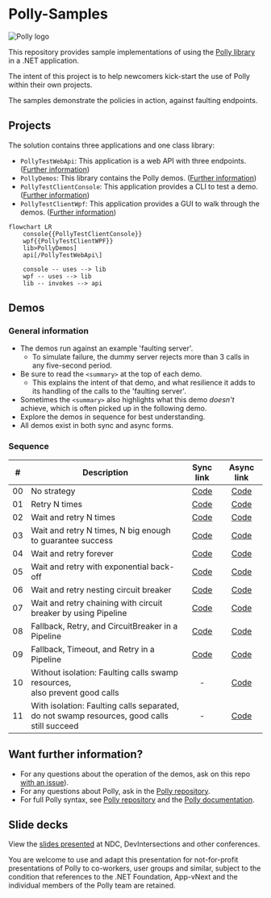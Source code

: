 # Polly-Samples

![Polly logo](https://raw.github.com/App-vNext/Polly/main/Polly-Logo.png)

This repository provides sample implementations of using the [Polly library](https://www.github.com/App-vNext/Polly) in a .NET application.

The intent of this project is to help newcomers kick-start the use of Polly within their own projects.

The samples demonstrate the policies in action, against faulting endpoints.

## Projects

The solution contains three applications and one class library:
- `PollyTestWebApi`: This application is a web API with three endpoints. ([Further information](/PollyTestWebApi/README.md))
- `PollyDemos`: This library contains the Polly demos. ([Further information](/PollyDemos/README.md))
- `PollyTestClientConsole`: This application provides a CLI to test a demo. ([Further information](/PollyTestClientConsole/README.md))
- `PollyTestClientWpf`: This application provides a GUI to walk through the demos. ([Further information](/PollyTestClientWpf/README.md))

```mermaid
flowchart LR
    console{{PollyTestClientConsole}}
    wpf{{PollyTestClientWPF}}
    lib>PollyDemos]
    api[/PollyTestWebApi\]

    console -- uses --> lib
    wpf -- uses --> lib
    lib -- invokes --> api
```

## Demos

### General information

- The demos run against an example 'faulting server'.
  - To simulate failure, the dummy server rejects more than 3 calls in any five-second period.
- Be sure to read the `<summary>` at the top of each demo.
  - This explains the intent of that demo, and what resilience it adds to its handling of the calls to the 'faulting server'.
- Sometimes the `<summary>` also highlights what this demo _doesn't_ achieve, which is often picked up in the following demo.
- Explore the demos in sequence for best understanding.
- All demos exist in both sync and async forms.

### Sequence

| # | Description | Sync link | Async link |
| :-: | -- | :-: | :-: |
| 00 | No strategy | [Code](PollyDemos/Sync/Demo00_NoStrategy.cs) | [Code](PollyDemos/Async/AsyncDemo00_NoStrategy.cs) |
| 01 | Retry N times | [Code](PollyDemos/Sync/Demo01_RetryNTimes.cs) | [Code](PollyDemos/Async/AsyncDemo01_RetryNTimes.cs) |
| 02 | Wait and retry N times | [Code](PollyDemos/Sync/Demo02_WaitAndRetryNTimes.cs) | [Code](PollyDemos/Async/AsyncDemo02_WaitAndRetryNTimes.cs) |
| 03 | Wait and retry N times, N big enough to guarantee success | [Code](PollyDemos/Sync/Demo03_WaitAndRetryNTimes_WithEnoughRetries.cs) | [Code](PollyDemos/Async/AsyncDemo03_WaitAndRetryNTimes_WithEnoughRetries.cs) |
| 04 | Wait and retry forever | [Code](PollyDemos/Sync/Demo04_WaitAndRetryForever.cs) | [Code](PollyDemos/Async/AsyncDemo04_WaitAndRetryForever.cs) |
| 05 | Wait and retry with exponential back-off | [Code](PollyDemos/Sync/Demo05_WaitAndRetryWithExponentialBackoff.cs) | [Code](PollyDemos/Async/AsyncDemo05_WaitAndRetryWithExponentialBackoff.cs) |
| 06 | Wait and retry nesting circuit breaker | [Code](PollyDemos/Sync/Demo06_WaitAndRetryNestingCircuitBreaker.cs) | [Code](PollyDemos/Async/AsyncDemo06_WaitAndRetryNestingCircuitBreaker.cs) |
| 07 | Wait and retry chaining with circuit breaker by using Pipeline | [Code](PollyDemos/Sync/Demo07_WaitAndRetryNestingCircuitBreakerUsingPipeline.cs) | [Code](PollyDemos/Async/AsyncDemo07_WaitAndRetryNestingCircuitBreakerUsingPipeline.cs) |
| 08 | Fallback, Retry, and CircuitBreaker in a Pipeline | [Code](PollyDemos/Sync/Demo08_Pipeline-Fallback-WaitAndRetry-CircuitBreaker.cs) | [Code](PollyDemos/Async/AsyncDemo08_Pipeline-Fallback-WaitAndRetry-CircuitBreaker.cs) |
| 09 | Fallback, Timeout, and Retry in a Pipeline | [Code](PollyDemos/Sync/Demo09_Pipeline-Fallback-Timeout-WaitAndRetry.cs) | [Code](PollyDemos/Async/AsyncDemo09_Pipeline-Fallback-Timeout-WaitAndRetry.cs) |
| 10 | Without isolation: Faulting calls swamp resources, <br/>also prevent good calls | - | [Code](PollyDemos/Async/AsyncDemo10_SharedConcurrencyLimiter.cs) |
| 11 | With isolation: Faulting calls separated, <br/>do not swamp resources, good calls still succeed | - | [Code](PollyDemos/Async/AsyncDemo11_MultipleConcurrencyLimiters.cs) |


## Want further information?

- For any questions about the operation of the demos, ask on this repo [with an issue](https://github.com/App-vNext/Polly-Samples/issues/new/choose)).
- For any questions about Polly, ask in the [Polly repository](https://www.github.com/App-vNext/Polly/issues/new/choose).
- For full Polly syntax, see [Polly repository]((https://github.com/App-vNext/Polly#readme)) and the [Polly documentation](https://www.pollydocs.org/).

## Slide decks

View the [slides presented](./slides/AppvNext-DotNetFoundation-Polly-DemoSlides-Nov-2019-generic.pptx) at NDC, DevIntersections and other conferences.

You are welcome to use and adapt this presentation for not-for-profit presentations of Polly to co-workers, user groups and similar, subject to the condition that references to the .NET Foundation, App-vNext and the individual members of the Polly team are retained.

